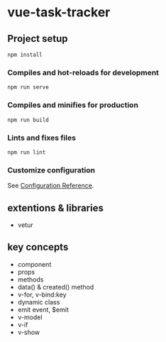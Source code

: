 # vue-task-tracker

## Project setup
```
npm install
```

### Compiles and hot-reloads for development
```
npm run serve
```

### Compiles and minifies for production
```
npm run build
```

### Lints and fixes files
```
npm run lint
```

### Customize configuration
See [Configuration Reference](https://cli.vuejs.org/config/).

## extentions & libraries
- vetur

## key concepts
- component
- props
- methods
- data() & created() method
- v-for, v-bind:key
- dynamic class
- emit event, $emit
- v-model
- v-if
- v-show